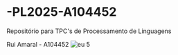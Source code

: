 # -PL2025-A104452
Repositório para TPC's de Processamento de Linguagens

Rui Amaral - A104452
![eu 5](https://github.com/user-attachments/assets/23e5536f-59a2-472b-b875-3080510f7bed)
